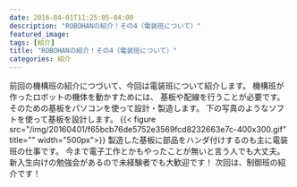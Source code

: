 ```yaml
---
date: 2016-04-01T11:25:05-04:00
description: "ROBOHANの紹介！その4（電装班について）"
featured_image: 
tags: [紹介]
title: "ROBOHANの紹介！その4（電装班について）"
categories: 紹介
---
```


前回の機構班の紹介につづいて、今回は電装班について紹介します。
機構班が作ったロボットの機体を動かすためには、
基板や配線を行うことが必要です。
そのための基板をパソコンを使って設計・製造します。
下の写真のようなソフトを使って基板を設計します。
{{< figure src="/img/20160401/f65bcb76de5752e3569fcd8232663e7c-400x300.gif" title="" width="500px">}}
製造した基板に部品をハンダ付けするのも主に電装班の仕事です。
今まで電子工作とかもやったことが無いと言う人でも大丈夫。
新入生向けの勉強会があるので未経験者でも大歓迎です！
次回は、制御班の紹介です！
